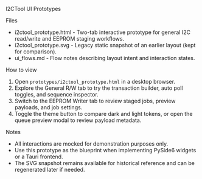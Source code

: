 I2CTool UI Prototypes

Files
- i2ctool_prototype.html - Two-tab interactive prototype for general I2C read/write and EEPROM staging workflows.
- i2ctool_prototype.svg - Legacy static snapshot of an earlier layout (kept for comparison).
- ui_flows.md - Flow notes describing layout intent and interaction states.

How to view
1. Open `prototypes/i2ctool_prototype.html` in a desktop browser.
2. Explore the General R/W tab to try the transaction builder, auto poll toggles, and sequence inspector.
3. Switch to the EEPROM Writer tab to review staged jobs, preview payloads, and job settings.
4. Toggle the theme button to compare dark and light tokens, or open the queue preview modal to review payload metadata.

Notes
- All interactions are mocked for demonstration purposes only.
- Use this prototype as the blueprint when implementing PySide6 widgets or a Tauri frontend.
- The SVG snapshot remains available for historical reference and can be regenerated later if needed.

